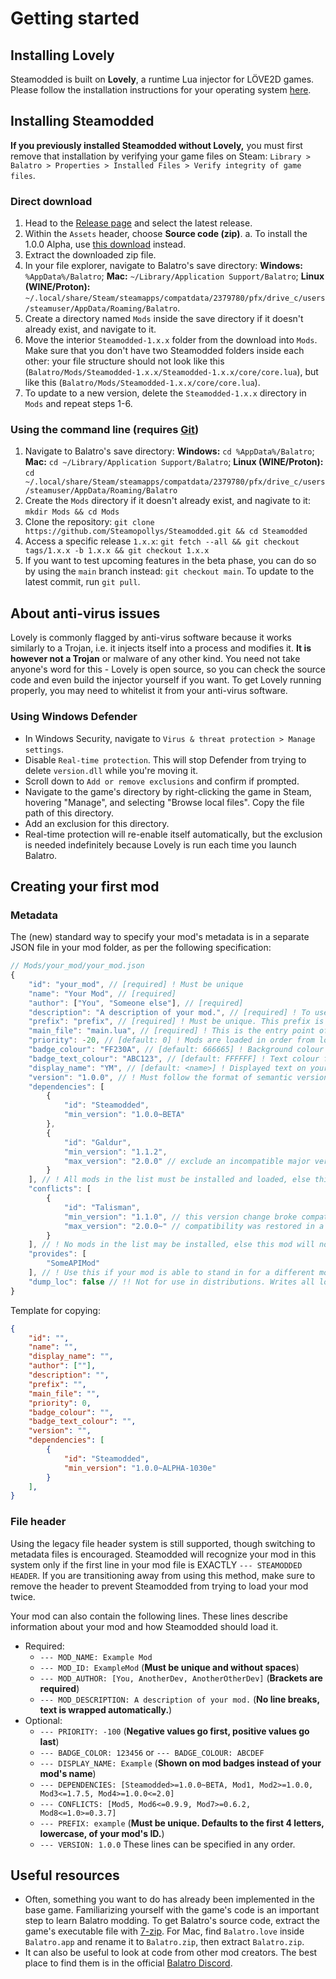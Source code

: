 # Getting started
## Installing Lovely
Steamodded is built on **Lovely**, a runtime Lua injector for LÖVE2D games. Please follow the installation instructions for your operating system [here](https://github.com/ethangreen-dev/lovely-injector).

## Installing Steamodded
**If you previously installed Steamodded without Lovely,** you must first remove that installation by verifying your game files on Steam: `Library > Balatro > Properties > Installed Files > Verify integrity of game files`.

### Direct download
1. Head to the [Release page](https://github.com/Steamopollys/Steamodded/releases) and select the latest release.
2. Within the `Assets` header, choose **Source code (zip)**.
	a. To install the 1.0.0 Alpha, use [this download](https://github.com/Steamopollys/Steamodded/archive/refs/heads/main.zip) instead.
3. Extract the downloaded zip file.
4. In your file explorer, navigate to Balatro's save directory: **Windows:** `%AppData%/Balatro`; **Mac:** `~/Library/Application Support/Balatro`; **Linux (WINE/Proton):** `~/.local/share/Steam/steamapps/compatdata/2379780/pfx/drive_c/users/steamuser/AppData/Roaming/Balatro`.
5. Create a directory named `Mods` inside the save directory if it doesn't already exist, and navigate to it.
6. Move the interior `Steamodded-1.x.x` folder from the download into `Mods`. Make sure that you don't have two Steamodded folders inside each other: your file structure should not look like this (`Balatro/Mods/Steamodded-1.x.x/Steamodded-1.x.x/core/core.lua`), but like this (`Balatro/Mods/Steamodded-1.x.x/core/core.lua`).
7. To update to a new version, delete the `Steamodded-1.x.x` directory in `Mods` and repeat steps 1-6.

### Using the command line (requires [Git](https://git-scm.com/downloads))
1. Navigate to Balatro's save directory: **Windows:** `cd %AppData%/Balatro`; **Mac:** `cd ~/Library/Application Support/Balatro`; **Linux (WINE/Proton):** `cd ~/.local/share/Steam/steamapps/compatdata/2379780/pfx/drive_c/users/steamuser/AppData/Roaming/Balatro`
2. Create the `Mods` directory if it doesn't already exist, and nagivate to it: `mkdir Mods && cd Mods`
3. Clone the repository: `git clone https://github.com/Steamopollys/Steamodded.git && cd Steamodded`
4. Access a specific release `1.x.x`: `git fetch --all && git checkout tags/1.x.x -b 1.x.x && git checkout 1.x.x`
5. If you want to test upcoming features in the beta phase, you can do so by using the `main` branch instead: `git checkout main`. To update to the latest commit, run `git pull`.

## About anti-virus issues
Lovely is commonly flagged by anti-virus software because it works similarly to a Trojan, i.e. it injects itself into a process and modifies it. **It is however not a Trojan** or malware of any other kind. You need not take anyone's word for this - Lovely is open source, so you can check the source code and even build the injector yourself if you want. To get Lovely running properly, you may need to whitelist it from your anti-virus software.
### Using Windows Defender
- In Windows Security, navigate to `Virus & threat protection > Manage settings`.
- Disable `Real-time protection`. This will stop Defender from trying to delete `version.dll` while you're moving it.
- Scroll down to `Add or remove exclusions` and confirm if prompted.
- Navigate to the game's directory by right-clicking the game in Steam, hovering "Manage", and selecting "Browse local files". Copy the file path of this directory.
- Add an exclusion for this directory.
- Real-time protection will re-enable itself automatically, but the exclusion is needed indefinitely because Lovely is run each time you launch Balatro.

## Creating your first mod
### Metadata
The (new) standard way to specify your mod's metadata is in a separate JSON file in your mod folder, as per the following specification:
```js
// Mods/your_mod/your_mod.json
{
	"id": "your_mod", // [required] ! Must be unique
	"name": "Your Mod", // [required]
	"author": ["You", "Someone else"], // [required]
	"description": "A description of your mod.", // [required] ! To use more advanced typesetting, specify your description as a localization entry at G.localization.descriptions.Mod[id]
	"prefix": "prefix", // [required] ! Must be unique. This prefix is added to the keys of all objects your mod registers. UNLIKE LEGACY HEADERS, THERE IS NO DEFAULT VALUE.
	"main_file": "main.lua", // [required] ! This is the entry point of your mod. The specified file (including .lua extension) will be executed when your mod is loaded.
	"priority": -20, // [default: 0] ! Mods are loaded in order from lowest to highest priority value.
	"badge_colour": "FF230A", // [default: 666665] ! Background colour for your mod badge. Must be a valid hex color with 6 or 8 digits (RRGGBB or RRGGBBAA)
	"badge_text_colour": "ABC123", // [default: FFFFFF] ! Text colour for your mod badge.
	"display_name": "YM", // [default: <name>] ! Displayed text on your mod badge.
	"version": "1.0.0", // ! Must follow the format of semantic versioning
	"dependencies": [
		{
			"id": "Steamodded",
			"min_version": "1.0.0~BETA"
		}, 
		{
			"id": "Galdur",
			"min_version": "1.1.2",
			"max_version": "2.0.0" // exclude an incompatible major version
		}
	], // ! All mods in the list must be installed and loaded, else this mod will not load.
	"conflicts": [
		{
			"id": "Talisman",
			"min_version": "1.1.0", // this version change broke compatibility with your mod
			"max_version": "2.0.0~" // compatibility was restored in a major version change
		}
	], // ! No mods in the list may be installed, else this mod will not load.
	"provides": [
		"SomeAPIMod"
	], // ! Use this if your mod is able to stand in for a different mod and fulfill dependencies on it. This allows the usage of a different ID so both mods can coexist.
	"dump_loc": false // !! Not for use in distributions. Writes all localization changes made on startup to a file, for conversion from a legacy system.
}
```
Template for copying:
```json
{
	"id": "",
	"name": "",
	"display_name": "",
	"author": [""],
	"description": "",
	"prefix": "",
	"main_file": "",
	"priority": 0,
	"badge_colour": "",
	"badge_text_colour": "",
	"version": "",
	"dependencies": [
		{
			"id": "Steamodded",
			"min_version": "1.0.0~ALPHA-1030e"
		}
	],
}
```
### File header
Using the legacy file header system is still supported, though switching to metadata files is encouraged. Steamodded will recognize your mod in this system only if the first line in your mod file is EXACTLY `--- STEAMODDED HEADER`. If you are transitioning away from using this method, make sure to remove the header to prevent Steamodded from trying to load your mod twice.

Your mod can also contain the following lines. These lines describe information about your mod and how Steamodded should load it.
- Required:
	- `--- MOD_NAME: Example Mod`
	- `--- MOD_ID: ExampleMod` (**Must be unique and without spaces**)
	- `--- MOD_AUTHOR: [You, AnotherDev, AnotherOtherDev]` (**Brackets are required**)
	- `--- MOD_DESCRIPTION: A description of your mod.` (**No line breaks, text is wrapped automatically.**)
- Optional:
	- `--- PRIORITY: -100` (**Negative values go first, positive values go last**)
	- `--- BADGE_COLOR: 123456` or `--- BADGE_COLOUR: ABCDEF`
	- `--- DISPLAY_NAME: Example` (**Shown on mod badges instead of your mod's name**)
	- `--- DEPENDENCIES: [Steamodded>=1.0.0~BETA, Mod1, Mod2>=1.0.0, Mod3<=1.7.5, Mod4>=1.0.0<=2.0]`
	- `--- CONFLICTS: [Mod5, Mod6<=0.9.9, Mod7>=0.6.2, Mod8<=1.0>=0.3.7]`
	- `--- PREFIX: example` (**Must be unique. Defaults to the first 4 letters, lowercase, of your mod's ID.**)
	- `--- VERSION: 1.0.0`
These lines can be specified in any order.

## Useful resources
- Often, something you want to do has already been implemented in the base game. Familiarizing yourself with the game's code is an important step to learn Balatro modding. To get Balatro's source code, extract the game's executable file with [7-zip](https://www.7-zip.org/). For Mac, find `Balatro.love` inside `Balatro.app` and rename it to `Balatro.zip`, then extract `Balatro.zip`.
- It can also be useful to look at code from other mod creators. The best place to find them is in the official [Balatro Discord](https://discord.gg/balatro).